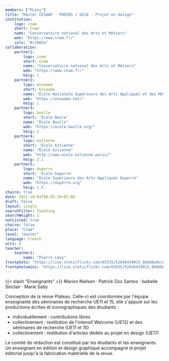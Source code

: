 ```yaml
---
members: ["PLevy"]
title: "Master CESAAP - PUDS05 / UE16 · Projet en design"
institution:
    logo: cnam
    short: Cnam
    name: "Conservatoire national des Arts et Métiers"
    web: "https://www.cnam.fr/"
    colo: "#c1002a"
collaboration:
    partner1:
        logo: cnam
        short: Cnam
        name: "Conservatoire national des Arts et Métiers"
        web: "https://www.cnam.fr/"
        heig: 1
    partner2:
        logo: ensaama
        short: Ensaama
        name: "École Nationale Supérieure des Arts Appliqués et des Métiers d’Art"
        web: "https://ensaama.net/"
        heig: 1
    partner3:
        logo: boulle
        short: 'École Boule'
        name: "École Boulle"
        web: "https://ecole-boulle.org/"
        heig: 2
    partner4:
        logo: estienne
        short: 'École Estienne'
        name: "École Estienne"
        web: "http://www.ecole-estienne.paris/"
        heig: 2.1
    partner5:
        logo: duperre
        short: 'École Duperre'
        name: "École Supérieure des Arts Appliqués Duperré"
        web: "https://duperre.org"
        heig: 1.5
chaire: true
date: 2021-10-01T00:55:28+02:00
draft: false
layout: single
searchFilter: Teaching
searchWeight: 1
notListed: true
chaire: false
place: "Cnam"
level: "master"
language: French
ects: 4
teacher:
    teacher1:
        name: "Pierre Lévy"
frontphoto: "https://live.staticflickr.com/65535/52036439015_8b0d8a9ccd.jpg"
frontphotomini: "https://live.staticflickr.com/65535/52036439015_8b0d8a9ccd_m.jpg"
---
```


{{< slash "Enseignants" >}} Marion Nielsen · Patrick Dos Santos · Isabelle Sinclair · Marie Saby

Conception de la revue Plateau. Celle-ci est coordonnée par l'équipe enseignante des séminaires
de recherche UE11 et 15, elle s'appuie sur les productions écrites et iconographiques des
étudiants :
- individuellement : contributions libres
- collectivement : restitution de l'intensif Welcome (UE12) et des séminaires de recherche (UE11
et 15)
- collectivement : restitution d'articles dédiés au projet en design (UE17)

Le comité de rédaction est constitué par les étudiants et les enseignants. Un enseignant en
édition et design graphique accompagné le projet éditorial jusqu'à la fabrication matérielle de la
revue.